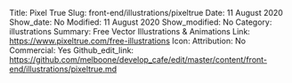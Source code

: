 Title: Pixel True
Slug: front-end/illustrations/pixeltrue
Date: 11 August 2020
Show_date: No
Modified: 11 August 2020
Show_modified: No
Category: illustrations
Summary: Free Vector Illustrations & Animations
Link: https://www.pixeltrue.com/free-illustrations
Icon:
Attribution: No
Commercial: Yes
Github_edit_link: https://github.com/melboone/develop_cafe/edit/master/content/front-end/illustrations/pixeltrue.md